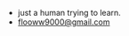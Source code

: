 - just a human trying to learn.
- flooww9000@gmail.com
  

<!---
f1OoWw/f1OoWw is a ✨ special ✨ repository because its `README.md` (this file) appears on your GitHub profile.
You can click the Preview link to take a look at your changes.
--->
